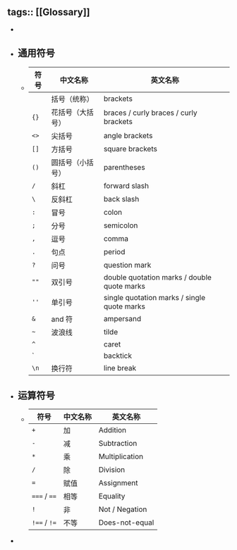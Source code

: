 tags:: [[Glossary]]
---

-
- ## 通用符号
	- | 符号 | 中文名称         | 英文名称                                    |
	  | ---- | ---------------- | ------------------------------------------- |
	  |      | 括号（统称）     | brackets                                    |
	  | `{}` | 花括号（大括号） | braces / curly braces / curly brackets               |
	  | `<>` | 尖括号           | angle brackets                              |
	  | `[]` | 方括号           | square brackets                             |
	  | `()` | 圆括号（小括号） | parentheses                                 |
	  | `/`  | 斜杠             | forward slash                               |
	  | `\`  | 反斜杠           | back slash                                  |
	  | `:`  | 冒号             | colon                                       |
	  | `;`  | 分号             | semicolon                                   |
	  | `,`  | 逗号             | comma                                       |
	  | `.`  | 句点             |  period                                       |
	  | `?`  | 问号             | question mark                                       |
	  | `""` | 双引号           | double quotation marks / double quote marks |
	  | `''` | 单引号           | single quotation marks / single quote marks |
	  | `&`  | and 符            | ampersand                                   |
	  | `~`  | 波浪线           | tilde                                   |
	  | `^`  |            | caret                                   |
	  | `  |             | backtick                                   |
	  | `\n` | 换行符           | line break                                  |
- ## 运算符号
	- | 符号         | 中文名称 | 英文名称       |
	  | ------------ | -------- | -------------- |
	  | `+`          | 加       | Addition       |
	  | `-`          | 减       | Subtraction    |
	  | `*`          | 乘       | Multiplication |
	  | `/`          | 除       | Division       |
	  | `=`          | 赋值     | Assignment     |
	  | `===` / `==` | 相等     | Equality       |
	  | `!`          | 非       | Not / Negation |
	  | `!==` / `!=` | 不等     | Does-not-equal |
-